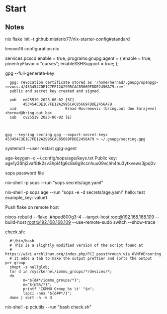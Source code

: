 # Start


## Notes

   nix flake init -t github:misterio77/nix-starter-config#standard

 
lenovo16 configuration.nix

   services.pcscd.enable = true;
   programs.gnupg.agent = {
      enable = true;
      pinentryFlavor = "curses";
      enableSSHSupport = true;
   };


   gpg --full-generate-key

      gpg: revocation certificate stored as '/home/hernad/.gnupg/openpgp-revocs.d/453454CDE1C7FE12A2995CAC85669FDDE2456A79.rev'
      public and secret key created and signed.

      pub   ed25519 2023-06-02 [SC]
            453454CDE1C7FE12A2995CAC85669FDDE2456A79
      uid                      Ernad Husremovic (bring.out doo Sarajevo) <hernad@bring.out.ba>
      sub   cv25519 2023-06-02 [E]


   
    gpg --keyring secring.gpg --export-secret-keys 453454CDE1C7FE12A2995CAC85669FDDE2456A79 > ~/.gnupg/secring.gpg



   systemctl --user restart gpg-agent


   age-keygen -o ~/.config/sops/age/keys.txt
   Public key: age1y26hj2vaf8tk2sv3hpl4fg6c8s6g9ccnhuu09vchh4hu3ytkvews3jpq0v




sops password file

   nix-shell -p sops --run "sops secrets/age.yaml"


   nix-shell -p sops age --run "sops -e -d secrets/age.yaml"
   hello: test
   example_key: value1




Push flake on remote host

   nixos-rebuild  --flake .#hped800g3-4 --target-host root@192.168.168.109 --build-host root@192.168.168.109 --use-remote-sudo switch --show-trace



check.sh:


      #!/bin/bash
      # This is a slightly modified version of the script found at 
      #    https://wiki.archlinux.org/index.php/PCI_passthrough_via_OVMF#Ensuring_that_the_groups_are_valid
      # It adds a tab to make the output prettier and sorts the output per-group
      shopt -s nullglob;
      for d in /sys/kernel/iommu_groups/*/devices/*;
      do
            n="${d#*/iommu_groups/*}";
            n="${n%%/*}";
            printf 'IOMMU Group %s \t' "$n";
            lspci -nns "${d##*/}";
      done | sort -h -k 3


   nix-shell -p pciutils --run "bash check.sh"
